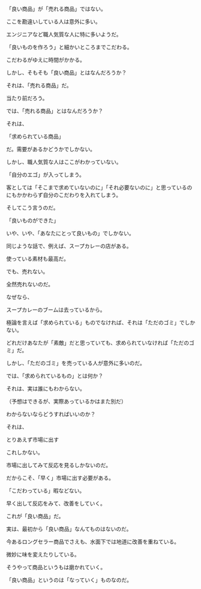 「良い商品」が「売れる商品」ではない。



 



ここを勘違いしている人は意外に多い。



エンジニアなど職人気質な人に特に多いようだ。



 



「良いものを作ろう」と細かいところまでこだわる。



こだわるがゆえに時間がかかる。



 



しかし、そもそも「良い商品」とはなんだろうか？



 



それは、「売れる商品」だ。



当たり前だろう。



では、「売れる商品」とはなんだろうか？



それは、



 



「求められている商品」



 



だ。需要があるかどうかでしかない。



しかし、職人気質な人はここがわかっていない。



「自分のエゴ」が入ってしまう。



 



客としては「そこまで求めていないのに」「それ必要ないのに」と思っているのにもかかわらず自分のこだわりを入れてしまう。



そしてこう言うのだ。



 



「良いものができた」



 



いや、いや、「あなたにとって良いもの」でしかない。



 



同じような話で、例えば、スープカレーの店がある。 



使っている素材も最高だ。 



でも、売れない。 



全然売れないのだ。



 



なぜなら、



 



スープカレーのブームは去っているから。



 



極論を言えば「求められている」ものでなければ、それは「ただのゴミ」でしかない。



どれだけあなたが「素敵」だと思っていても、求められていなければ「ただのゴミ」だ。 



しかし、「ただのゴミ」を売っている人が意外に多いのだ。



 



では、「求められているもの」とは何か？



それは、実は誰にもわからない。



（予想はできるが、実際あっているかはまた別だ）



 



わからないならどうすればいいのか？



それは、



 



とりあえず市場に出す



 



これしかない。



市場に出してみて反応を見るしかないのだ。



だからこそ、「早く」市場に出す必要がある。



「こだわっている」暇などない。



 



早く出して反応をみて、改善をしていく。



これが「良い商品」だ。



実は、最初から「良い商品」なんてものはないのだ。



今あるロングセラー商品でさえも、水面下では地道に改善を重ねている。



微妙に味を変えたりしている。



そうやって商品というもは磨かれていく。



 



「良い商品」というのは「なっていく」ものなのだ。

